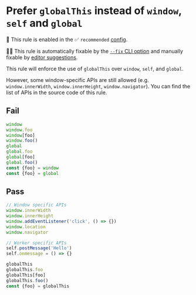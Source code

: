 # Prefer `globalThis` instead of `window`, `self` and `global`

💼 This rule is enabled in the ✅ `recommended` [config](https://github.com/sindresorhus/eslint-plugin-unicorn#preset-configs-eslintconfigjs).

🔧💡 This rule is automatically fixable by the [`--fix` CLI option](https://eslint.org/docs/latest/user-guide/command-line-interface#--fix) and manually fixable by [editor suggestions](https://eslint.org/docs/latest/use/core-concepts#rule-suggestions).

<!-- end auto-generated rule header -->
<!-- Do not manually modify this header. Run: `npm run fix:eslint-docs` -->

This rule will enforce the use of `globalThis` over `window`, `self`, and `global`.

However, some window-specific APIs are still allowed (e.g. `window.innerWidth`, `window.innerHeight`, `window.navigator`). You can find the list of APIs in the source code of this rule.

## Fail

```js
window
window.foo
window[foo]
window.foo()
global
global.foo
global[foo]
global.foo()
const {foo} = window
const {foo} = global
```

## Pass

```js
// Window specific APIs
window.innerWidth
window.innerHeight
window.addEventListener('click', () => {})
window.location
window.navigator

// Worker specific APIs
self.postMessage('Hello')
self.onmessage = () => {}

globalThis
globalThis.foo
globalThis[foo]
globalThis.foo()
const {foo} = globalThis
```
